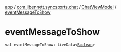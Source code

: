 [app](../../index.md) / [com.jlbennett.syncsports.chat](../index.md) / [ChatViewModel](index.md) / [eventMessageToShow](./event-message-to-show.md)

# eventMessageToShow

`val eventMessageToShow: LiveData<`[`Boolean`](https://kotlinlang.org/api/latest/jvm/stdlib/kotlin/-boolean/index.html)`>`